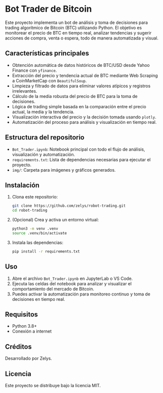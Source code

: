 # Bot Trader de Bitcoin

Este proyecto implementa un bot de análisis y toma de decisiones para trading algorítmico de Bitcoin (BTC) utilizando Python. El objetivo es monitorear el precio de BTC en tiempo real, analizar tendencias y sugerir acciones de compra, venta o espera, todo de manera automatizada y visual.

## Características principales

- Obtención automática de datos históricos de BTC/USD desde Yahoo Finance con `yfinance`.
- Extracción del precio y tendencia actual de BTC mediante Web Scraping a CoinMarketCap con `BeautifulSoup`.
- Limpieza y filtrado de datos para eliminar valores atípicos y registros irrelevantes.
- Cálculo de la media robusta del precio de BTC para la toma de decisiones.
- Lógica de trading simple basada en la comparación entre el precio actual, la media y la tendencia.
- Visualización interactiva del precio y la decisión tomada usando `plotly`.
- Automatización del proceso para análisis y visualización en tiempo real.

## Estructura del repositorio

- `Bot_Trader.ipynb`: Notebook principal con todo el flujo de análisis, visualización y automatización.
- `requirements.txt`: Lista de dependencias necesarias para ejecutar el proyecto.
- `img/`: Carpeta para imágenes y gráficos generados.

## Instalación

1. Clona este repositorio:
   ```bash
   git clone https://github.com/zelys/robot-trading.git
   cd robot-trading
   ```
2. (Opcional) Crea y activa un entorno virtual:
   ```bash
   python3 -m venv .venv
   source .venv/bin/activate
   ```
3. Instala las dependencias:
   ```bash
   pip install -r requirements.txt
   ```

## Uso

1. Abre el archivo `Bot_Trader.ipynb` en JupyterLab o VS Code.
2. Ejecuta las celdas del notebook para analizar y visualizar el comportamiento del mercado de Bitcoin.
3. Puedes activar la automatización para monitoreo continuo y toma de decisiones en tiempo real.

## Requisitos

- Python 3.8+
- Conexión a internet

## Créditos

Desarrollado por Zelys.

## Licencia

Este proyecto se distribuye bajo la licencia MIT.
